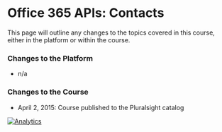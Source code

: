 Office 365 APIs: Contacts
=========================
This page will outline any changes to the topics covered in this course, either in the platform or within the course. 

### Changes to the Platform
- n/a

### Changes to the Course
- April 2, 2015: Course published to the Pluralsight catalog

[![Analytics](https://ga-beacon.appspot.com/UA-59891462-1/ps-course-o365api/changes/office-365-apis-contacts)](https://github.com/igrigorik/ga-beacon)